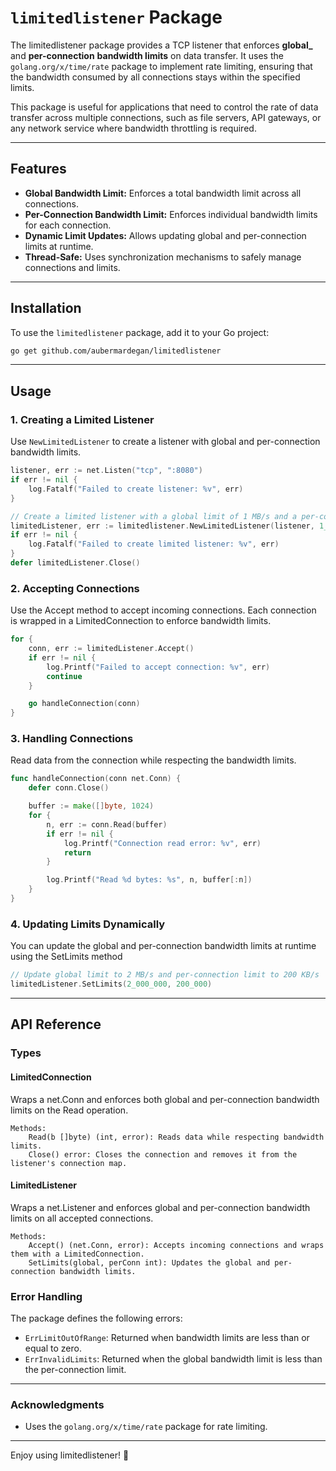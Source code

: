 # `limitedlistener` Package

The limitedlistener package provides a TCP listener that enforces **global\_** and **per-connection** **bandwidth limits** on data transfer. It uses the `golang.org/x/time/rate` package to implement rate limiting, ensuring that the bandwidth consumed by all connections stays within the specified limits.

This package is useful for applications that need to control the rate of data transfer across multiple connections, such as file servers, API gateways, or any network service where bandwidth throttling is required.

---

## Features

- **Global Bandwidth Limit:** Enforces a total bandwidth limit across all connections.
- **Per-Connection Bandwidth Limit:** Enforces individual bandwidth limits for each connection.
- **Dynamic Limit Updates:** Allows updating global and per-connection limits at runtime.
- **Thread-Safe:** Uses synchronization mechanisms to safely manage connections and limits.

---

## Installation

To use the `limitedlistener` package, add it to your Go project:

```bash
go get github.com/aubermardegan/limitedlistener
```

---

## Usage

### 1. Creating a Limited Listener

Use `NewLimitedListener` to create a listener with global and per-connection bandwidth limits.

```go
listener, err := net.Listen("tcp", ":8080")
if err != nil {
    log.Fatalf("Failed to create listener: %v", err)
}

// Create a limited listener with a global limit of 1 MB/s and a per-connection limit of 100 KB/s
limitedListener, err := limitedlistener.NewLimitedListener(listener, 1_000_000, 100_000)
if err != nil {
    log.Fatalf("Failed to create limited listener: %v", err)
}
defer limitedListener.Close()
```

### 2. Accepting Connections

Use the Accept method to accept incoming connections. Each connection is wrapped in a LimitedConnection to enforce bandwidth limits.

```go
for {
    conn, err := limitedListener.Accept()
    if err != nil {
        log.Printf("Failed to accept connection: %v", err)
        continue
    }

    go handleConnection(conn)
}
```

### 3. Handling Connections

Read data from the connection while respecting the bandwidth limits.

```go
func handleConnection(conn net.Conn) {
    defer conn.Close()

    buffer := make([]byte, 1024)
    for {
        n, err := conn.Read(buffer)
        if err != nil {
            log.Printf("Connection read error: %v", err)
            return
        }

        log.Printf("Read %d bytes: %s", n, buffer[:n])
    }
}
```

### 4. Updating Limits Dynamically

You can update the global and per-connection bandwidth limits at runtime using the SetLimits method

```go
// Update global limit to 2 MB/s and per-connection limit to 200 KB/s
limitedListener.SetLimits(2_000_000, 200_000)
```

---

## API Reference

### Types

#### LimitedConnection

Wraps a net.Conn and enforces both global and per-connection bandwidth limits on the Read operation.

    Methods:
        Read(b []byte) (int, error): Reads data while respecting bandwidth limits.
        Close() error: Closes the connection and removes it from the listener's connection map.

#### LimitedListener

Wraps a net.Listener and enforces global and per-connection bandwidth limits on all accepted connections.

    Methods:
        Accept() (net.Conn, error): Accepts incoming connections and wraps them with a LimitedConnection.
        SetLimits(global, perConn int): Updates the global and per-connection bandwidth limits.

### Error Handling

The package defines the following errors:

- `ErrLimitOutOfRange`: Returned when bandwidth limits are less than or equal to zero.
- `ErrInvalidLimits`: Returned when the global bandwidth limit is less than the per-connection limit.

---

### Acknowledgments

- Uses the `golang.org/x/time/rate` package for rate limiting.

---

Enjoy using limitedlistener! 🚀
